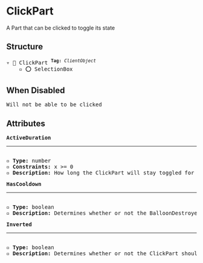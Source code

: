 # ClickPart

A Part that can be clicked to toggle its state

## Structure
<pre>
▿ 🔲 ClickPart <sup><b>Tag:</b> <i>ClientObject</i></sup>
    ▫️ ⭕️ SelectionBox
</pre>

## When Disabled
<pre>
Will not be able to be clicked
</pre>

## Attributes
<pre>
<b>ActiveDuration</b>  
<hr>
▫️ <b>Type:</b> number  
▫️ <b>Constraints:</b> x >= 0  
▫️ <b>Description:</b> How long the ClickPart will stay toggled for
</pre>

<pre>
<b>HasCooldown</b>  
<hr>
▫️ <b>Type:</b> boolean  
▫️ <b>Description:</b> Determines whether or not the BalloonDestroyer should be invisible when the Tower loads
</pre>

<pre>
<b>Inverted</b>  
<hr>
▫️ <b>Type:</b> boolean  
▫️ <b>Description:</b> Determines whether or not the ClickPart should start in the opposite state
</pre>
